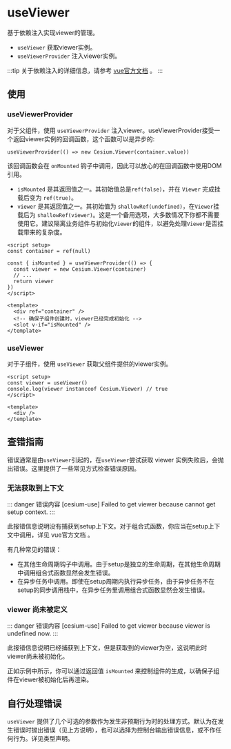 # useViewer

基于依赖注入实现viewer的管理。

- `useViewer` 获取viewer实例。
- `useViewerProvider` 注入viewer实例。

:::tip
关于依赖注入的详细信息，请参考 [vue官方文档](https://cn.vuejs.org/guide/components/provide-inject.html) 。
:::

## 使用

### useViewerProvider

对于父组件，使用 `useViewerProvider` 注入viewer。useViewerProvider接受一个返回viewer实例的回调函数，这个函数可以是异步的:

`useViewerProvider(() => new Cesium.Viewer(container.value))`

该回调函数会在 `onMounted` 钩子中调用，因此可以放心的在回调函数中使用DOM引用。

- `isMounted` 是其返回值之一。其初始值总是`ref(false)`，并在 `Viewer` 完成挂载后变为 `ref(true)`。
- `viewer` 是其返回值之一。其初始值为 `shallowRef(undefined)`，在`Viewer`挂载后为 `shallowRef(viewer)`。这是一个备用选项，大多数情况下你都不需要使用它。建议隔离业务组件与初始化`Viewer`的组件，以避免处理`Viewer`是否挂载带来的复杂度。

```vue
<script setup>
const container = ref(null)

const { isMounted } = useViewerProvider(() => {
  const viewer = new Cesium.Viewer(container)
  // ...
  return viewer
})
</script>

<template>
  <div ref="container" />
  <!-- 确保子组件创建时，viewer已经完成初始化 -->
  <slot v-if="isMounted" />
</template>
```

### useViewer

对于子组件，使用 `useViewer` 获取父组件提供的viewer实例。

```vue
<script setup>
const viewer = useViewer()
console.log(viewer instanceof Cesium.Viewer) // true
</script>

<template>
  <div />
</template>
```

## 查错指南

错误通常是由`useViewer`引起的，在`useViewer`尝试获取 viewer 实例失败后，会抛出错误。这里提供了一些常见方式检查错误原因。

### 无法获取到上下文

::: danger 错误内容
[cesium-use] Failed to get viewer because cannot get setup context.
:::

此报错信息说明没有捕获到setup上下文。对于组合式函数，你应当在setup上下文中调用，详见 vue官方文档 。

有几种常见的错误：

- 在其他生命周期钩子中调用。由于setup是独立的生命周期，在其他生命周期中调用组合式函数显然会发生错误。
- 在异步任务中调用。即使在setup周期内执行异步任务，由于异步任务不在setup的同步调用栈中，在异步任务里调用组合式函数显然会发生错误。

### viewer 尚未被定义

::: danger 错误内容
[cesium-use] Failed to get viewer because viewer is undefined now.
:::

此报错信息说明已经捕获到上下文，但是获取到的viewer为空，这说明此时viewer尚未被初始化。

正如示例中所示，你可以通过返回值 `isMounted` 来控制组件的生成，以确保子组件在viewer被初始化后再渲染。

## 自行处理错误

`useViewer` 提供了几个可选的参数作为发生非预期行为时的处理方式。默认为在发生错误时抛出错误（见上方说明），也可以选择为控制台输出错误信息，或不作任何行为。详见类型声明。
